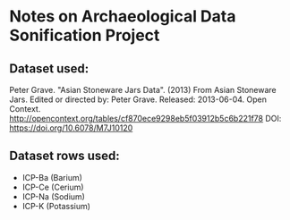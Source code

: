 # Notes on Archaeological Data Sonification Project


## Dataset used:

Peter Grave. "Asian Stoneware Jars Data". (2013) From Asian Stoneware Jars. Edited or directed by: Peter Grave. Released: 2013-06-04. Open Context. <http://opencontext.org/tables/cf870ece9298eb5f03912b5c6b221f78> DOI: https://doi.org/10.6078/M7J10120


## Dataset rows used:

* ICP-Ba (Barium)
* ICP-Ce (Cerium)
* ICP-Na (Sodium)
* ICP-K (Potassium)

